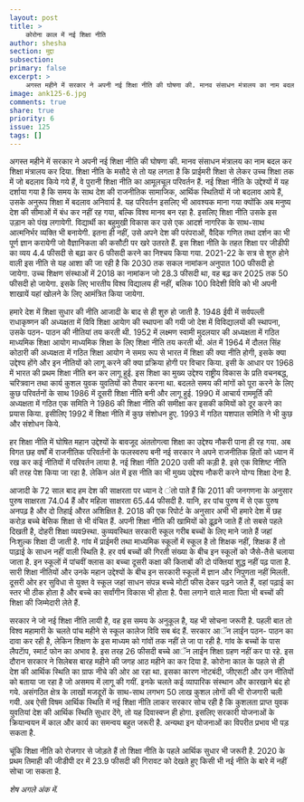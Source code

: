 ```yaml
---
layout: post
title: >
    कोरोना काल में नई शिक्षा नीति
author: shesha
section: मुद्दा
subsection:
primary: false
excerpt: >
    अगस्त महीने में सरकार ने अपनी नई शिक्षा नीति की घोषणा की. मानव संसाधन मंत्रालय का नाम बदल कर शिक्षा मंत्रालय कर दिया. शिक्षा नीति के मसौदे से तो यह लगता है कि प्राईमरी शिक्षा से लेकर उच्च शिक्षा तक में जो बदलाव किये गये हैं, वे पुरानी शिक्षा नीति का आमूलचूल परिवर्तन हैं.
image: ank125-6.jpg
comments: true
share: true
priority: 6
issue: 125
tags: []
---
```


अगस्त महीने में सरकार ने अपनी नई शिक्षा नीति की घोषणा की. मानव संसाधन मंत्रालय का नाम बदल कर शिक्षा मंत्रालय कर दिया. शिक्षा नीति के मसौदे से तो यह लगता है कि प्राईमरी शिक्षा से लेकर उच्च शिक्षा तक में जो बदलाव किये गये हैं, वे पुरानी शिक्षा नीति का आमूलचूल परिवर्तन हैं. नई शिक्षा नीति के उद्देश्यों में यह दर्शाया गया है कि समय के साथ देश की राजनीतिक सामाजिक, आर्थिक स्थितियों में जो बदलाव आये हैं, उसके अनुरूप शिक्षा में बदलाव अनिवार्य है. यह परिवर्तन इसलिए भी आवश्यक माना गया क्योंकि अब मनुष्य देश की सीमाओं में बंध कर नहीं रह गया, बल्कि विश्व मानव बन रहा है. इसलिए शिक्षा नीति उसके इस उड़ान को पंख लगायेगी. विद्यार्थी का बहुमुखी विकास कर उसे एक आदर्श नागरिक के साथ-साथ आत्मनिर्भर व्यक्ति भी बनायेगी. इतना ही नहीं, उसे अपने देश की परंपराओं, वैदिक गणित तथा दर्शन का भी पूर्ण ज्ञान करायेगी जो वैज्ञानिकता की कसौटी पर खरे उतरते हैं. इस शिक्षा नीति के तहत शिक्षा पर जीडीपी का व्यय 4.4 फीसदी से बढ़ा कर 6 फीसदी करने का निश्चय किया गया. 2021-22 के सत्र से शुरु होने वाली इस नीति से यह आशा की जा रही है कि 2030 तक सकल नामांकन अनुपात 100 फीसदी हो जायेगा. उच्च शिक्षण संस्थाओं में 2018 का नामांकन जो 28.3 फीसदी था, वह बढ़ कर 2025 तक 50 फीसदी हो जायेगा. इसके लिए भारतीय विश्व विद्यालय ही नहीं, बलिक 100 विदेशी विवि को भी अपनी शाखायें यहां खोलने के लिए आमंत्रित किया जायेगा.

हमारे देश में शिक्षा सुधार की नीति आजादी के बाद से ही शुरु हो जाती है. 1948 ईवी में सर्वपल्ली राधाकृष्णन की अध्यक्षता में विवि शिक्षा आयेाग की स्थापना की गयी जो देश में विविद्यालयों की स्थापना, उसके पठन- पाठन की नीतियां तय करती थी. 1952 में लक्ष्मण स्वामी मुदलयार की अध्यक्षता में गठित माध्यमिक शिक्षा आयोग माध्यमिक शिक्षा के लिए शिक्षा नीति तय करती थी. अंत में 1964 में दौलत सिंह कोठारी की अध्यक्षता में गठित शिक्षा आयोग ने समग्र रूप से भारत में शिक्षा की क्या नीति होगी, इसके क्या उद्देश्य होंगे और इन नीतियों को लागू करने की क्या प्रक्रिया होगी पर विचार किया. इसी के आधार पर 1968 में भारत की प्रथम शिक्षा नीति बन कर लागू हुई. इस शिक्षा का मुख्य उद्देश्य राष्ट्रीय विकास के प्रति वचनबद्ध, चरित्रवान तथा कार्य कुशल युवक युवतियों को तैयार करना था. बदलते समय की मांगों को पूरा करने के लिए कुछ परिवर्तनों के साथ 1986 में दूसरी शिक्षा नीति बनी और लागू हुई. 1990 में आचार्य राममूर्ति की अध्यक्षता में गठित एक समिति ने 1986 की शिक्षा नीति की समीक्षा कर इसकी कमियों को दूर करने का प्रयास किया. इसीलिए 1992 में शिक्षा नीति में कुछ संशोधन हुए. 1993 में गठित यशपाल समिति ने भी कुछ और संशोधन किये.

हर शिक्षा नीति में घोषित महान उद्देश्यों के बावजूद अंततोगत्वा शिक्षा का उद्देश्य नौकरी पाना ही रह गया. अब विगत छह वर्षों में राजनीतिक परिवर्तनों के फलस्वरुप बनी नई सरकार ने अपने राजनीतिक हितों को ध्यान में रख कर कई नीतियों में परिवर्तन लाया है. नई शिक्षा नीति 2020 उसी की कड़ी है. इसे एक विशिष्ट नीति की तरह पेश किया जा रहा है. लेकिन अंत में इस नीति का भी मुख्य उद्देश्य नौकरी करने योग्य शिक्षा देना है.

आजादी के 72 साल बाद हम देश की साक्षरता पर ध्यान दे ंतो पाते हैं कि 2011 की जनगणना के अनुसार पुरुष साक्षरता 74.04 हैं और महिला साक्षरता 65.44 फीसदी है. यानि, हर पांच पुरुष में से एक पुरुष अनपढ़ है और दो तिहाई औरत अशिक्षित है. 2018 की एक रिपोर्ट के अनुसार अभी भी हमारे देश में छह करोड़ बच्चे बेसिक शिक्षा से भी वंचित हैं. अपनी शिक्षा नीति की खामियों को ढ़ूढ़ने जाते हैं तो सबसे पहले दिखती है, दोहरी शिक्षा व्यव9स्था. कुव्यवस्थित सरकारी स्कूल गरीब बच्चों के लिए माने जाते हैं जहां निःशुल्क शिक्षा दी जाती है. गांव में प्राईमरी तथा माध्यमिक स्कूलों में स्कूल है तो शिक्षक नहीं, शिक्षक हैं तो पाढ़ाई के साधन नहीं वाली स्थिति है. हर वर्ष बच्चों की गिरती संख्या के बीच इन स्कूलों को जैसे-तैसे चलाया जाता है. इन स्कूलों में पांचवीं क्लास का बच्चा दूसरी कक्षा की किताबों की दो पंक्तियां शुद्ध नहीं पढ़ पाता है. सारी शिक्षा नीतियों और उनके महान उद्देश्यों के बीच इन सरकारी स्कूलों में ज्ञान और निपुणता नहीं मिलती. दूसरी ओर हर सुविधा से युक्त वे स्कूल जहां साधन संपन्न बच्चे मोटी फीस देकर पढ़ने जाते हैं, वहां पढ़ाई का स्तर भी ठीक होता है और बच्चे का सर्वांगीन विकास भी होता है. पैसा लगाने वाले माता पिता भी बच्चों की शिक्षा की जिम्मेदारी लेते हैं.

सरकार ने जो नई शिक्षा नीति लायी है, वह इस समय के अनुकूल है, यह भी सोचना जरूरी है. पहली बात तो विश्व महामारी के चलते पांच महीने से स्कूल कालेज विवि सब बंद हैं. सरकार आॅन लाईन पठन- पाठन का दावा कर रही है, लेकिन शिक्षण के इस माध्यम को गांवों तक नहीं ले जा पा रही है. गांव के बच्चों के पास लैपटाॅप, स्मार्ट फोन का अभाव है. इस तरह 26 फीसदी बच्चे आॅन लाईन शिक्षा ग्रहण नहीं कर पा रहे. इस दौरान सरकार ने सिलेबस बारह महीने की जगह आठ महीने का कर दिया है. कोरोना काल के पहले से ही देश की आर्थिक स्थिति का ग्राफ नीचे की ओर आ रहा था. इसका कारण नोटबंदी, जीएसटी और उन नीतियों को बताया जा रहा है जो असमय में लागू की गयीं. इनके चलते कई व्यापारिक संस्थान और कारखाने बंद हो गये. असंगठित क्षेत्र के लाखों मजदूरों के साथ-साथ लगभग 50 लाख कुशल लोगों की भी रोजगारी चली गयी. अब ऐसी विषम आर्थिक स्थिति में नई शिक्षा नीति लाकर सरकार सोच रही है कि कुशलता प्राप्त युवक युवतियां देश की आर्थिक स्थिति सुधार देंगे, तो यह दिवास्वप्न ही होगा. इसलिए सरकारी योजनाओं के क्रियान्वयन में काल और कार्य का समन्वय बहुत जरूरी है. अन्यथा इन योजनाओं का विपरीत प्रभाव भी पड़ सकता है.

चूंकि शिक्षा नीति को रोजगार से जोड़ते हैं तो शिक्षा नीति के पहले आर्थिक सुधार भी जरूरी है. 2020 के प्रथम तिमाही की जीडीपी दर में 23.9 फीसदी की गिरावट को देखते हुए किसी भी नई नीति के बारे में नहीं सोचा जा सकता है.

*शेष अगले अंक में.*
